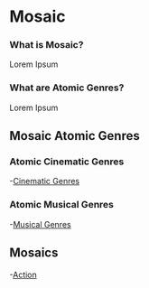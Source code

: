 # Mosaic

### What is Mosaic?

Lorem Ipsum

### What are Atomic Genres?

Lorem Ipsum

## Mosaic Atomic Genres

### Atomic Cinematic Genres
-[Cinematic Genres](genres/cinematic/index.md)

### Atomic Musical Genres
-[Musical Genres](genres/audio/index.md)

## Mosaics
-[Action](mosaics/action.md)